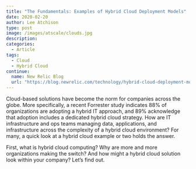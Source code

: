 ```yaml
---
title: "The Fundamentals: Examples of Hybrid Cloud Deployment Models"
date: 2020-02-20
author: Lee Atchison
type: post
image: /images/atscale/clouds.jpg
description: 
categories:
  - Article
tags:
  - Cloud
  - Hybrid Cloud
continue:
  name: New Relic Blog
  url: "https://blog.newrelic.com/technology/hybrid-cloud-deployment-models-examples/"
---
```


Cloud-based solutions have become the norm for companies across the globe. More specifically, a recent Forrester study indicates 88% of organizations are adopting a hybrid IT approach, and 89% acknowledge that adoption includes a dedicated hybrid cloud strategy. How are IT infrastructure and ops teams managing data, applications, and infrastructure across the complexity of a hybrid cloud environment? For many, a quick look at a hybrid cloud example or two holds the answer.

First, what is hybrid cloud computing? Why are more and more organizations making the switch? And how might a hybrid cloud solution look within your company? Let’s find out.
